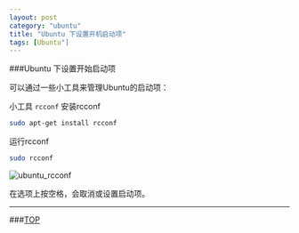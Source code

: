 ```yaml
---
layout: post
category: "ubuntu"
title: "Ubuntu 下设置开机启动项"
tags: [Ubuntu"]
---
```


<a name="top"></a>
###Ubuntu 下设置开始启动项


可以通过一些小工具来管理Ubuntu的启动项：

小工具 `rcconf`
安装rcconf

```bash
sudo apt-get install rcconf
```

运行rcconf

```bash
sudo rcconf
```

![ubuntu_rcconf](http://7xifyp.com1.z0.glb.clouddn.com/ubuntu_rcconf.png)

在选项上按空格，会取消或设置启动项。


- - - 

###[TOP](#top)
